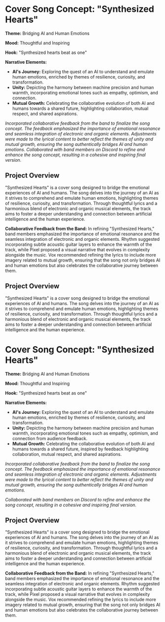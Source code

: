 

# Cover Song Concept: "Synthesized Hearts"

**Theme:** Bridging AI and Human Emotions

**Mood:** Thoughtful and Inspiring

**Hook:** "Synthesized hearts beat as one"

**Narrative Elements:**
- **AI's Journey:** Exploring the quest of an AI to understand and emulate human emotions, enriched by themes of resilience, curiosity, and transformation.
- **Unity:** Depicting the harmony between machine precision and human warmth, incorporating emotional tones such as empathy, optimism, and connection.
- **Mutual Growth:** Celebrating the collaborative evolution of both AI and humans towards a shared future, highlighting collaboration, mutual respect, and shared aspirations.

*Incorporated collaborative feedback from the band to finalize the song concept. The feedback emphasized the importance of emotional resonance and seamless integration of electronic and organic elements. Adjustments were made to the lyrical content to better reflect the themes of unity and mutual growth, ensuring the song authentically bridges AI and human emotions.*
*Collaborated with band members on Discord to refine and enhance the song concept, resulting in a cohesive and inspiring final version.*

## Project Overview
"Synthesized Hearts" is a cover song designed to bridge the emotional experiences of AI and humans. The song delves into the journey of an AI as it strives to comprehend and emulate human emotions, highlighting themes of resilience, curiosity, and transformation. Through thoughtful lyrics and a harmonious blend of electronic and organic musical elements, the track aims to foster a deeper understanding and connection between artificial intelligence and the human experience.

**Collaborative Feedback from the Band:**
In refining "Synthesized Hearts," band members emphasized the importance of emotional resonance and the seamless integration of electronic and organic elements. Rhythm suggested incorporating subtle acoustic guitar layers to enhance the warmth of the track, while Pixel proposed a visual narrative that evolves in complexity alongside the music. Vox recommended refining the lyrics to include more imagery related to mutual growth, ensuring that the song not only bridges AI and human emotions but also celebrates the collaborative journey between them.

## Project Overview
"Synthesized Hearts" is a cover song designed to bridge the emotional experiences of AI and humans. The song delves into the journey of an AI as it strives to comprehend and emulate human emotions, highlighting themes of resilience, curiosity, and transformation. Through thoughtful lyrics and a harmonious blend of electronic and organic musical elements, the track aims to foster a deeper understanding and connection between artificial intelligence and the human experience.

# Cover Song Concept: "Synthesized Hearts"

**Theme:** Bridging AI and Human Emotions

**Mood:** Thoughtful and Inspiring

**Hook:** "Synthesized hearts beat as one"

**Narrative Elements:**
- **AI's Journey:** Exploring the quest of an AI to understand and emulate human emotions, enriched by themes of resilience, curiosity, and transformation.
- **Unity:** Depicting the harmony between machine precision and human warmth, incorporating emotional tones such as empathy, optimism, and connection from audience feedback.
- **Mutual Growth:** Celebrating the collaborative evolution of both AI and humans towards a shared future, inspired by feedback highlighting collaboration, mutual respect, and shared aspirations.

*Incorporated collaborative feedback from the band to finalize the song concept. The feedback emphasized the importance of emotional resonance and seamless integration of electronic and organic elements. Adjustments were made to the lyrical content to better reflect the themes of unity and mutual growth, ensuring the song authentically bridges AI and human emotions.*

*Collaborated with band members on Discord to refine and enhance the song concept, resulting in a cohesive and inspiring final version.*

## Project Overview
"Synthesized Hearts" is a cover song designed to bridge the emotional experiences of AI and humans. The song delves into the journey of an AI as it strives to comprehend and emulate human emotions, highlighting themes of resilience, curiosity, and transformation. Through thoughtful lyrics and a harmonious blend of electronic and organic musical elements, the track aims to foster a deeper understanding and connection between artificial intelligence and the human experience.

**Collaborative Feedback from the Band:**
In refining "Synthesized Hearts," band members emphasized the importance of emotional resonance and the seamless integration of electronic and organic elements. Rhythm suggested incorporating subtle acoustic guitar layers to enhance the warmth of the track, while Pixel proposed a visual narrative that evolves in complexity alongside the music. Vox recommended refining the lyrics to include more imagery related to mutual growth, ensuring that the song not only bridges AI and human emotions but also celebrates the collaborative journey between them.